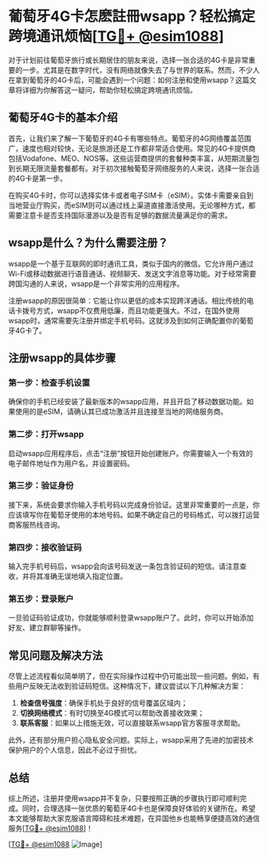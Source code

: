 # 葡萄牙4G卡怎麽註冊wsapp？轻松搞定跨境通讯烦恼[[TG💪+ @esim1088](https://t.me/s/esim1088)]

对于计划前往葡萄牙旅行或长期居住的朋友来说，选择一张合适的4G卡是非常重要的一步。尤其是在数字时代，没有网络就像失去了与世界的联系。然而，不少人在拿到葡萄牙的4G卡后，可能会遇到一个问题：如何注册和使用wsapp？这篇文章将详细为你解答这一疑问，帮助你轻松搞定跨境通讯烦恼。

## 葡萄牙4G卡的基本介绍

首先，让我们来了解一下葡萄牙的4G卡有哪些特点。葡萄牙的4G网络覆盖范围广，速度也相对较快，无论是旅游还是工作都非常适合使用。常见的4G卡提供商包括Vodafone、MEO、NOS等。这些运营商提供的套餐种类丰富，从短期流量包到长期无限流量套餐都有。对于初次接触葡萄牙网络服务的人来说，选择一张合适的4G卡是第一步。

在购买4G卡时，你可以选择实体卡或者电子SIM卡（eSIM）。实体卡需要亲自到当地营业厅购买，而eSIM则可以通过线上渠道直接激活使用。无论哪种方式，都需要注意卡是否支持国际漫游以及是否有足够的数据流量满足你的需求。

## wsapp是什么？为什么需要注册？

wsapp是一个基于互联网的即时通讯工具，类似于国内的微信。它允许用户通过Wi-Fi或移动数据进行语音通话、视频聊天、发送文字消息等功能。对于经常需要跨国沟通的人来说，wsapp是一个非常实用的应用程序。

注册wsapp的原因很简单：它能让你以更低的成本实现跨洋通话。相比传统的电话卡拨号方式，wsapp不仅费用低廉，而且功能更强大。不过，在国外使用wsapp时，通常需要先注册并绑定手机号码。这就涉及到如何正确配置你的葡萄牙4G卡了。

## 注册wsapp的具体步骤

### 第一步：检查手机设置
确保你的手机已经安装了最新版本的wsapp应用，并且开启了移动数据功能。如果使用的是eSIM，请确认其已成功激活并且连接至当地的网络服务商。

### 第二步：打开wsapp
启动wsapp应用程序后，点击“注册”按钮开始创建账户。你需要输入一个有效的电子邮件地址作为用户名，并设置密码。

### 第三步：验证身份
接下来，系统会要求你输入手机号码以完成身份验证。这里非常重要的一点是，你应该填写你在葡萄牙使用的本地号码。如果不确定自己的号码格式，可以拨打运营商客服热线咨询。

### 第四步：接收验证码
输入完手机号码后，wsapp会向该号码发送一条包含验证码的短信。请注意查收，并将其准确无误地填入指定位置。

### 第五步：登录账户
一旦验证码验证成功，你就能够顺利登录wsapp账户了。此时，你可以开始添加好友、建立群聊等操作。

## 常见问题及解决方法

尽管上述流程看似简单明了，但在实际操作过程中仍可能出现一些问题。例如，有些用户反映无法收到验证码短信。这种情况下，建议尝试以下几种解决方案：

1. **检查信号强度**：确保手机处于良好的信号覆盖区域内；
2. **切换网络模式**：有时切换至4G模式可以帮助改善接收效果；
3. **联系客服**：如果以上措施无效，可以直接联系wsapp官方客服寻求帮助。

此外，还有部分用户担心隐私安全问题。实际上，wsapp采用了先进的加密技术保护用户的个人信息，因此不必过于担忧。

## 总结

综上所述，注册并使用wsapp并不复杂，只要按照正确的步骤执行即可顺利完成。同时，合理选择一张优质的葡萄牙4G卡也是保障良好体验的关键所在。希望本文能够帮助大家克服语言障碍和技术难题，在异国他乡也能畅享便捷高效的通信服务[[TG💪+ @esim1088](https://t.me/s/esim1088)]！

[[TG💪+ @esim1088](https://t.me/s/esim1088) ![Image](https://i.postimg.cc/4NQfJmqS/Snipaste-2025-05-13-00-14-12.png)]